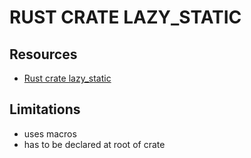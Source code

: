 # RUST CRATE LAZY_STATIC

## Resources

- [Rust crate lazy_static](https://docs.rs/lazy_static/latest/lazy_static/)

## Limitations

- uses macros
- has to be declared at root of crate
